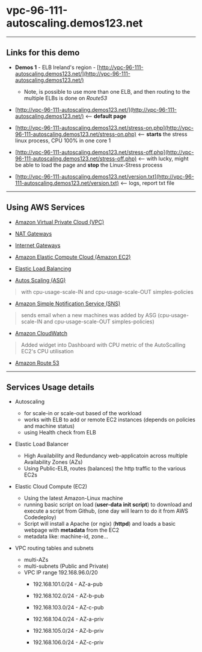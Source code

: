 # vpc-96-111-autoscaling.demos123.net

---

## Links for this demo

* **Demos 1** - ELB Ireland's region - [http://vpc-96-111-autoscaling.demos123.net/](http://vpc-96-111-autoscaling.demos123.net/)

  - Note, is possible to use more than one ELB, and then routing to the multiple ELBs is done on *Route53*

* [http://vpc-96-111-autoscaling.demos123.net/](http://vpc-96-111-autoscaling.demos123.net/) <-- **default page**

* [http://vpc-96-111-autoscaling.demos123.net/stress-on.php](http://vpc-96-111-autoscaling.demos123.net/stress-on.php)  <-- **starts** the stress linux process, CPU 100% in one core 1 

* [http://vpc-96-111-autoscaling.demos123.net/stress-off.php](http://vpc-96-111-autoscaling.demos123.net/stress-off.php) <-- with lucky, might be able to load the page and **stop** the Linux-Stress process

* [http://vpc-96-111-autoscaling.demos123.net/version.txt](http://vpc-96-111-autoscaling.demos123.net/version.txt) <-- logs, report txt file

---

## Using AWS Services

* [Amazon Virtual Private Cloud (VPC)](https://aws.amazon.com/vpc/)

* [NAT Gateways](https://docs.aws.amazon.com/AmazonVPC/latest/UserGuide/vpc-nat-gateway.html)

* [Internet Gateways](https://http://docs.aws.amazon.com/AmazonVPC/latest/UserGuide/VPC_Internet_Gateway.html)

* [Amazon Elastic Compute Cloud (Amazon EC2)](https://aws.amazon.com/ec2/)

* [Elastic Load Balancing](https://aws.amazon.com/elasticloadbalancing/)

* [Autos Scaling (ASG)](https://aws.amazon.com/autoscaling/)
> with cpu-usage-scale-IN and cpu-usage-scale-OUT simples-policies

* [Amazon Simple Notification Service (SNS)](https://aws.amazon.com/sns/)
> sends email when a new machines was added by ASG (cpu-usage-scale-IN and cpu-usage-scale-OUT simples-policies)

* [Amazon CloudWatch](https://aws.amazon.com/cloudwatch/)
> Added widget into Dashboard with CPU metric of the AutoScalling EC2's CPU utilisation

* [Amazon Route 53](https://aws.amazon.com/route53/)

---

##  Services Usage details

* Autoscaling
  - for scale-in or scale-out based of the workload
  - works with ELB to add or remote EC2 instances (depends on policies and machine status)
  - using Health check from ELB
  
 * Elastic Load Balancer
   - High Availability and Redundancy web-applicatoin across multiple Availability Zones (AZs)
   - Using Public-ELB, routes (balances) the http traffic to the various EC2s
  
* Elastic Cloud Compute (EC2)
  - Using the latest Amazon-Linux machine
  - running basic script on load (**user-data init script**) to download and execute a script from Github,
  (one day will learn to do it from AWS Codedeploy)
  - Script will install a Apache (or ngix) (**httpd**) and loads a basic webpage with **metadata** from the EC2
  - metadata like: machine-id, zone...
    
* VPC routing tables and subnets
  - multi-AZs 
  - multi-subnets (Public and Private)
  - VPC IP range 192.168.96.0/20
    - 192.168.101.0/24 - AZ-a-pub
    - 192.168.102.0/24 - AZ-b-pub
    - 192.168.103.0/24 - AZ-c-pub
    
    - 192.168.104.0/24 - AZ-a-priv
    - 192.168.105.0/24 - AZ-b-priv
    - 192.168.106.0/24 - AZ-c-priv
     
